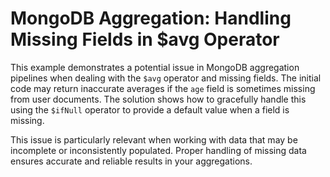 # MongoDB Aggregation: Handling Missing Fields in $avg Operator

This example demonstrates a potential issue in MongoDB aggregation pipelines when dealing with the `$avg` operator and missing fields.  The initial code may return inaccurate averages if the `age` field is sometimes missing from user documents. The solution shows how to gracefully handle this using the `$ifNull` operator to provide a default value when a field is missing.

This issue is particularly relevant when working with data that may be incomplete or inconsistently populated.  Proper handling of missing data ensures accurate and reliable results in your aggregations.